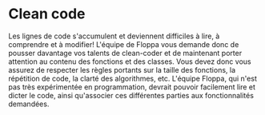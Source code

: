 # Clean code

Les lignes de code s'accumulent et deviennent difficiles à lire, à comprendre et à modifier! L'équipe de Floppa vous demande donc de pousser davantage vos talents de clean-coder et de maintenant porter attention au contenu des fonctions et des classes. Vous devez donc vous assurez de respecter les règles portants sur la taille des fonctions, la répétition de code, la clarté des algorithmes, etc. L'équipe Floppa, qui n'est pas très expérimentée en programmation, devrait pouvoir facilement lire et dicter le code, ainsi qu'associer ces différentes parties aux fonctionnalités demandées.
